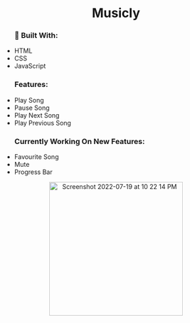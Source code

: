 <h1 align="center"> Musicly </h1>
<ul><h3>🔨 Built With:</h3>
<li>HTML</li>
<li>CSS</li>
<li>JavaScript</li>
</ul>

<ul><h3>Features:</h3>
<li>Play Song</li>
<li>Pause Song</li>
<li>Play Next Song</li>
<li>Play Previous Song</li>
</ul>

<ul><h3>Currently Working On New Features:</h3>
  <li>Favourite Song</li>
  <li>Mute</li>
  <li>Progress Bar</li>
</ul>
<p align="center"><img  width="300" alt="Screenshot 2022-07-19 at 10 22 14 PM" src="https://user-images.githubusercontent.com/91233999/179811961-c41b2e63-51b7-4a9b-b39e-50e49833e314.png"></p>
